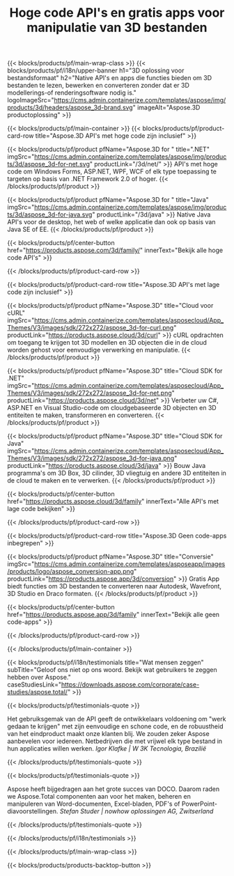 ﻿---
title: Hoge code API's en gratis apps voor manipulatie van 3D bestanden 
weight: 1460
url: /nl/
description: Creëer 3D bestanden bewerken en converteren. Geen 3D modelleringssoftware vereist. Werk met geometrie, scènehiërarchie, deel of split meshes, animaatobjecten, voeg een doelcamera toe.
---
{{< blocks/products/pf/main-wrap-class >}}
{{< blocks/products/pf/i18n/upper-banner h1="3D oplossing voor bestandsformaat" h2="Native API\'s en apps die functies bieden om 3D bestanden te lezen, bewerken en converteren zonder dat er 3D modellerings-of renderingsoftware nodig is." logoImageSrc="https://cms.admin.containerize.com/templates/aspose/img/products/3d/headers/aspose_3d-brand.svg" imageAlt="Aspose.3D productoplossing" >}}

{{< blocks/products/pf/main-container >}}
{{< blocks/products/pf/product-card-row title="Aspose.3D API\'s met hoge code zijn inclusief" >}}

{{< blocks/products/pf/product pfName="Aspose.3D for " title=".NET" imgSrc="https://cms.admin.containerize.com/templates/aspose/img/products/3d/aspose_3d-for-net.svg" productLink="/3d/net/" >}}
API's met hoge code om Windows Forms, ASP.NET, WPF, WCF of elk type toepassing te targeten op basis van .NET Framework 2.0 of hoger.
{{< /blocks/products/pf/product >}}

{{< blocks/products/pf/product pfName="Aspose.3D for " title="Java" imgSrc="https://cms.admin.containerize.com/templates/aspose/img/products/3d/aspose_3d-for-java.svg" productLink="/3d/java" >}}
Native Java API's voor de desktop, het web of welke applicatie dan ook op basis van Java SE of EE.
{{< /blocks/products/pf/product >}}

{{< blocks/products/pf/center-button href="https://products.aspose.com/3d/family/" innerText="Bekijk alle hoge code API\'s" >}}

{{< /blocks/products/pf/product-card-row >}}

{{< blocks/products/pf/product-card-row title="Aspose.3D API\'s met lage code zijn inclusief" >}}

{{< blocks/products/pf/product pfName="Aspose.3D" title="Cloud voor cURL" imgSrc="https://cms.admin.containerize.com/templates/asposecloud/App_Themes/V3/images/sdk/272x272/aspose_3d-for-curl.png" productLink="https://products.aspose.cloud/3d/curl" >}}
cURL opdrachten om toegang te krijgen tot 3D modellen en 3D objecten die in de cloud worden gehost voor eenvoudige verwerking en manipulatie.
{{< /blocks/products/pf/product >}}

{{< blocks/products/pf/product pfName="Aspose.3D" title="Cloud SDK for .NET" imgSrc="https://cms.admin.containerize.com/templates/asposecloud/App_Themes/V3/images/sdk/272x272/aspose_3d-for-net.png" productLink="https://products.aspose.cloud/3d/net" >}}
Verbeter uw C#, ASP.NET en Visual Studio-code om cloudgebaseerde 3D objecten en 3D entiteiten te maken, transformeren en converteren.
{{< /blocks/products/pf/product >}}

{{< blocks/products/pf/product pfName="Aspose.3D" title="Cloud SDK for Java" imgSrc="https://cms.admin.containerize.com/templates/asposecloud/App_Themes/V3/images/sdk/272x272/aspose_3d-for-java.png" productLink="https://products.aspose.cloud/3d/java" >}}
Bouw Java programma's om 3D Box, 3D cilinder, 3D vliegtuig en andere 3D entiteiten in de cloud te maken en te verwerken.
{{< /blocks/products/pf/product >}}

{{< blocks/products/pf/center-button href="https://products.aspose.cloud/3d/family" innerText="Alle API\'s met lage code bekijken" >}}

{{< /blocks/products/pf/product-card-row >}}

{{< blocks/products/pf/product-card-row title="Aspose.3D Geen code-apps inbegrepen" >}}

{{< blocks/products/pf/product pfName="Aspose.3D" title="Conversie" imgSrc="https://cms.admin.containerize.com/templates/asposeapp/images/products/logo/aspose_conversion-app.png" productLink="https://products.aspose.app/3d/conversion" >}}
Gratis App biedt functies om 3D bestanden te converteren naar Autodesk, Wavefront, 3D Studio en Draco formaten.
{{< /blocks/products/pf/product >}}

{{< blocks/products/pf/center-button href="https://products.aspose.app/3d/family" innerText="Bekijk alle geen code-apps" >}}

{{< /blocks/products/pf/product-card-row >}}

{{< /blocks/products/pf/main-container >}}

{{< blocks/products/pf/i18n/testimonials title="Wat mensen zeggen" subTitle="Geloof ons niet op ons woord. Bekijk wat gebruikers te zeggen hebben over Aspose." caseStudiesLink="https://downloads.aspose.com/corporate/case-studies/aspose.total/" >}}

{{< blocks/products/pf/testimonials-quote >}}
<p class="first">
 Het gebruiksgemak van de API geeft de ontwikkelaars voldoening om "werk gedaan te krijgen" met zijn eenvoudige en schone code, en de robuustheid van het eindproduct maakt onze klanten blij. We zouden zeker Aspose aanbevelen voor iedereen. Netbedrijven die met vrijwel elk type bestand in hun applicaties willen werken.
 <em>
  Igor Klafke | W 3K Tecnologia, Brazilië
 </em>
</p>

{{< /blocks/products/pf/testimonials-quote >}}

{{< blocks/products/pf/testimonials-quote >}}
<p class="second">
 Aspose heeft bijgedragen aan het grote succes van DOCO. Daarom raden we Aspose.Total componenten aan voor het maken, beheren en manipuleren van Word-documenten, Excel-bladen, PDF's of PowerPoint-diavoorstellingen.
 <em>
  Stefan Studer | nowhow oplossingen AG, Zwitserland
 </em>
</p>

{{< /blocks/products/pf/testimonials-quote >}}

{{< /blocks/products/pf/i18n/testimonials >}}

{{< /blocks/products/pf/main-wrap-class >}}

{{< blocks/products/products-backtop-button >}}